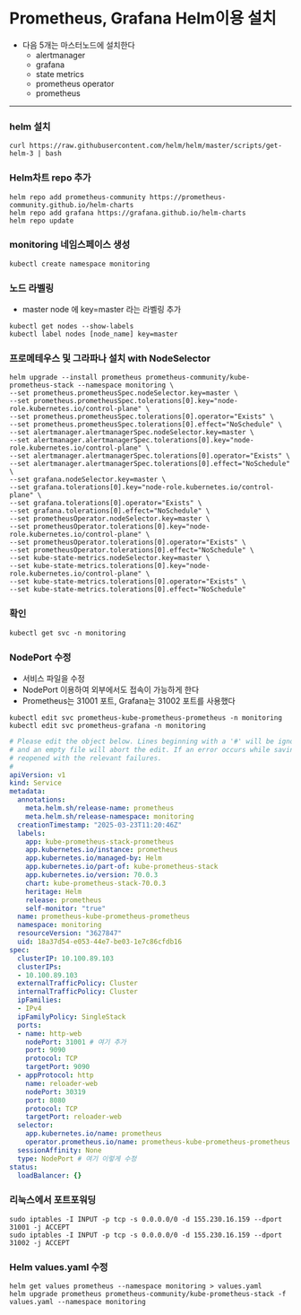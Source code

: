 # Prometheus, Grafana  Helm이용 설치
- 다음 5개는 마스터노드에 설치한다
    - alertmanager
    - grafana
    - state metrics
    - prometheus operator
    - prometheus
---
### helm 설치
```
curl https://raw.githubusercontent.com/helm/helm/master/scripts/get-helm-3 | bash
```

### Helm차트 repo 추가
```
helm repo add prometheus-community https://prometheus-community.github.io/helm-charts
helm repo add grafana https://grafana.github.io/helm-charts
helm repo update
```

### monitoring 네임스페이스 생성
```
kubectl create namespace monitoring
```

### 노드 라벨링
- master node 에 key=master 라는 라벨링 추가
```
kubectl get nodes --show-labels
kubectl label nodes [node_name] key=master
```
### 프로메테우스 및 그라파나 설치 with NodeSelector
```
helm upgrade --install prometheus prometheus-community/kube-prometheus-stack --namespace monitoring \
--set prometheus.prometheusSpec.nodeSelector.key=master \
--set prometheus.prometheusSpec.tolerations[0].key="node-role.kubernetes.io/control-plane" \
--set prometheus.prometheusSpec.tolerations[0].operator="Exists" \
--set prometheus.prometheusSpec.tolerations[0].effect="NoSchedule" \
--set alertmanager.alertmanagerSpec.nodeSelector.key=master \
--set alertmanager.alertmanagerSpec.tolerations[0].key="node-role.kubernetes.io/control-plane" \
--set alertmanager.alertmanagerSpec.tolerations[0].operator="Exists" \
--set alertmanager.alertmanagerSpec.tolerations[0].effect="NoSchedule" \
--set grafana.nodeSelector.key=master \
--set grafana.tolerations[0].key="node-role.kubernetes.io/control-plane" \
--set grafana.tolerations[0].operator="Exists" \
--set grafana.tolerations[0].effect="NoSchedule" \
--set prometheusOperator.nodeSelector.key=master \
--set prometheusOperator.tolerations[0].key="node-role.kubernetes.io/control-plane" \
--set prometheusOperator.tolerations[0].operator="Exists" \
--set prometheusOperator.tolerations[0].effect="NoSchedule" \
--set kube-state-metrics.nodeSelector.key=master \
--set kube-state-metrics.tolerations[0].key="node-role.kubernetes.io/control-plane" \
--set kube-state-metrics.tolerations[0].operator="Exists" \
--set kube-state-metrics.tolerations[0].effect="NoSchedule"
```
### 확인
`kubectl get svc -n monitoring`

### NodePort 수정
- 서비스 파일을 수정
- NodePort 이용하여 외부에서도 접속이 가능하게 한다
- Prometheus는 31001 포트, Grafana는 31002 포트를 사용했다

`kubectl edit svc prometheus-kube-prometheus-prometheus -n monitoring`
`kubectl edit svc prometheus-grafana -n monitoring`

```yaml
# Please edit the object below. Lines beginning with a '#' will be ignored,
# and an empty file will abort the edit. If an error occurs while saving this file will be
# reopened with the relevant failures.
#
apiVersion: v1
kind: Service
metadata:
  annotations:
    meta.helm.sh/release-name: prometheus
    meta.helm.sh/release-namespace: monitoring
  creationTimestamp: "2025-03-23T11:20:46Z"
  labels:
    app: kube-prometheus-stack-prometheus
    app.kubernetes.io/instance: prometheus
    app.kubernetes.io/managed-by: Helm
    app.kubernetes.io/part-of: kube-prometheus-stack
    app.kubernetes.io/version: 70.0.3
    chart: kube-prometheus-stack-70.0.3
    heritage: Helm
    release: prometheus
    self-monitor: "true"
  name: prometheus-kube-prometheus-prometheus
  namespace: monitoring
  resourceVersion: "3627847"
  uid: 18a37d54-e053-44e7-be03-1e7c86cfdb16
spec:
  clusterIP: 10.100.89.103
  clusterIPs:
  - 10.100.89.103
  externalTrafficPolicy: Cluster
  internalTrafficPolicy: Cluster
  ipFamilies:
  - IPv4
  ipFamilyPolicy: SingleStack
  ports:
  - name: http-web
    nodePort: 31001 # 여기 추가
    port: 9090
    protocol: TCP
    targetPort: 9090
  - appProtocol: http
    name: reloader-web
    nodePort: 30319 
    port: 8080
    protocol: TCP
    targetPort: reloader-web
  selector:
    app.kubernetes.io/name: prometheus
    operator.prometheus.io/name: prometheus-kube-prometheus-prometheus
  sessionAffinity: None
  type: NodePort # 여기 이렇게 수정
status:
  loadBalancer: {}
```


### 리눅스에서 포트포워딩
```
sudo iptables -I INPUT -p tcp -s 0.0.0.0/0 -d 155.230.16.159 --dport 31001 -j ACCEPT
sudo iptables -I INPUT -p tcp -s 0.0.0.0/0 -d 155.230.16.159 --dport 31002 -j ACCEPT
```
### Helm values.yaml 수정
```
helm get values prometheus --namespace monitoring > values.yaml
helm upgrade prometheus prometheus-community/kube-prometheus-stack -f values.yaml --namespace monitoring
```
